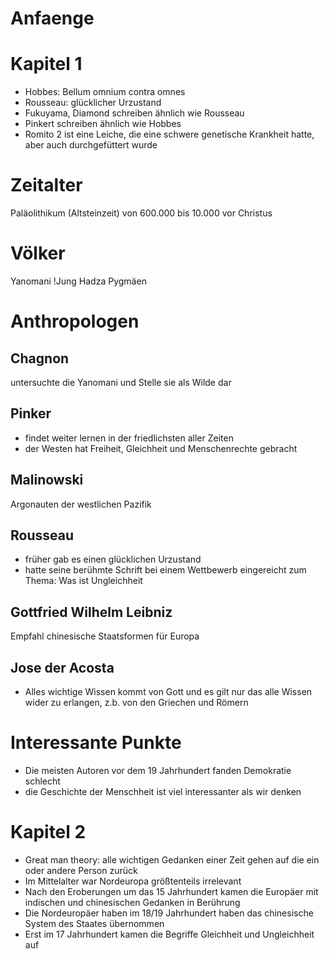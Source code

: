 # Anfaenge
# Kapitel 1



- Hobbes: Bellum omnium contra omnes
- Rousseau: glücklicher Urzustand
- Fukuyama, Diamond schreiben ähnlich wie Rousseau
- Pinkert schreiben ähnlich wie Hobbes
- Romito 2 ist eine Leiche, die eine schwere genetische Krankheit hatte, aber auch durchgefüttert wurde 


# Zeitalter
Paläolithikum (Altsteinzeit) von 600.000 bis 10.000 vor Christus

# Völker 
Yanomani
!Jung
Hadza
Pygmäen 


# Anthropologen
## Chagnon
untersuchte die Yanomani und Stelle sie als Wilde dar
## Pinker 
- findet weiter lernen in der friedlichsten aller Zeiten
- der Westen hat Freiheit, Gleichheit und Menschenrechte gebracht
## Malinowski 
Argonauten der westlichen Pazifik
## Rousseau 
- früher gab es einen glücklichen Urzustand
- hatte seine berühmte Schrift bei einem Wettbewerb eingereicht zum Thema: Was ist Ungleichheit
## Gottfried Wilhelm Leibniz
Empfahl chinesische Staatsformen für Europa

## Jose der Acosta
- Alles wichtige Wissen kommt von Gott und es gilt nur das alle Wissen wider zu erlangen, z.b. von den Griechen und Römern

# Interessante Punkte 
- Die meisten Autoren vor dem 19 Jahrhundert fanden Demokratie schlecht
- die Geschichte der Menschheit ist viel interessanter als wir denken


# Kapitel 2
- Great man theory: alle wichtigen Gedanken einer Zeit gehen auf die ein oder andere Person zurück 
- Im Mittelalter war Nordeuropa größtenteils irrelevant
- Nach den Eroberungen um das 15 Jahrhundert kamen die Europäer mit indischen und chinesischen Gedanken in Berührung
- Die Nordeuropäer haben im 18/19 Jahrhundert haben das chinesische System des Staates übernommen
- Erst im 17 Jahrhundert kamen die Begriffe Gleichheit und Ungleichheit auf

